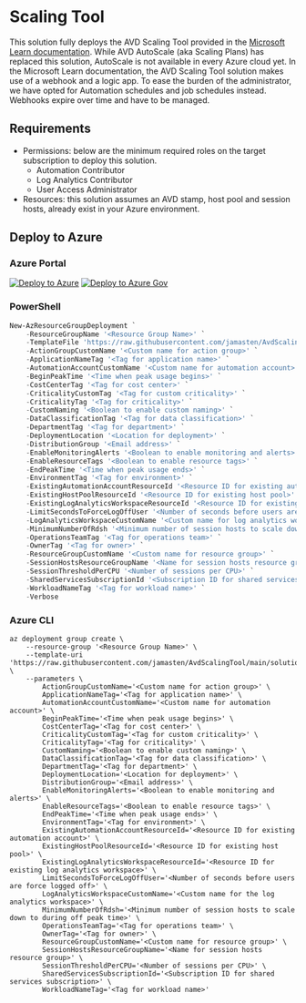 # Scaling Tool

This solution fully deploys the AVD Scaling Tool provided in the [Microsoft Learn documentation](https://docs.microsoft.com/azure/virtual-desktop/set-up-scaling-script). While AVD AutoScale (aka Scaling Plans) has replaced this solution, AutoScale is not available in every Azure cloud yet. In the Microsoft Learn documentation, the AVD Scaling Tool solution makes use of a webhook and a logic app. To ease the burden of the administrator, we have opted for Automation schedules and job schedules instead. Webhooks expire over time and have to be managed.

## Requirements

- Permissions: below are the minimum required roles on the target subscription to deploy this solution.
  - Automation Contributor
  - Log Analytics Contributor
  - User Access Administrator
- Resources: this solution assumes an AVD stamp, host pool and session hosts, already exist in your Azure environment.

## Deploy to Azure

### Azure Portal

[![Deploy to Azure](https://aka.ms/deploytoazurebutton)](https://portal.azure.com/#blade/Microsoft_Azure_CreateUIDef/CustomDeploymentBlade/uri/https%3A%2F%2Fraw.githubusercontent.com%2Fjamasten%2Favdaccelerator%2Fmain%2Fworkload%2Farm%2Fbrownfield%2FdeployScalingTool.json/uiFormDefinitionUri/https%3A%2F%2Fraw.githubusercontent.com%2Fjamasten%2Favdaccelerator%2Fmain%2Fworkload%2Fportal-ui%2Fbrownfield%2FportalUiScalingTool.json)
[![Deploy to Azure Gov](https://aka.ms/deploytoazuregovbutton)](https://portal.azure.us/#blade/Microsoft_Azure_CreateUIDef/CustomDeploymentBlade/uri/https%3A%2F%2Fraw.githubusercontent.com%2Fjamasten%2Favdaccelerator%2Fmain%2Fworkload%2Farm%2Fbrownfield%2FdeployScalingTool.json/uiFormDefinitionUri/https%3A%2F%2Fraw.githubusercontent.com%2Fjamasten%2Favdaccelerator%2Fmain%2Fworkload%2Fportal-ui%2Fbrownfield%2FportalUiScalingTool.json)

### PowerShell

````powershell
New-AzResourceGroupDeployment `
    -ResourceGroupName '<Resource Group Name>' `
    -TemplateFile 'https://raw.githubusercontent.com/jamasten/AvdScalingTool/main/solution.json' `
    -ActionGroupCustomName '<Custom name for action group>' `
    -ApplicationNameTag '<Tag for application name>' `
    -AutomationAccountCustomName '<Custom name for automation account>' `
    -BeginPeakTime '<Time when peak usage begins>' `
    -CostCenterTag '<Tag for cost center>' `
    -CriticalityCustomTag '<Tag for custom criticality>' `
    -CriticalityTag '<Tag for criticality>' `
    -CustomNaming '<Boolean to enable custom naming>' `
    -DataClassificationTag '<Tag for data classification>' `
    -DepartmentTag '<Tag for department>' `
    -DeploymentLocation '<Location for deployment>' `
    -DistributionGroup '<Email address>' `
    -EnableMonitoringAlerts '<Boolean to enable monitoring and alerts>' `
    -EnableResourceTags '<Boolean to enable resource tags>' `
    -EndPeakTime '<Time when peak usage ends>' `
    -EnvironmentTag '<Tag for environment>' `
    -ExistingAutomationAccountResourceId '<Resource ID for existing automation account>' `
    -ExistingHostPoolResourceId '<Resource ID for existing host pool>' `
    -ExistingLogAnalyticsWorkspaceResourceId '<Resource ID for existing log analytics workspace>' `
    -LimitSecondsToForceLogOffUser '<Number of seconds before users are force logged off>' `
    -LogAnalyticsWorkspaceCustomName '<Custom name for log analytics workspace>' `
    -MinimumNumberOfRdsh '<Minimum number of session hosts to scale down to during off peak time>' `
    -OperationsTeamTag '<Tag for operations team>' `
    -OwnerTag '<Tag for owner>' `
    -ResourceGroupCustomName '<Custom name for resource group>' `
    -SessionHostsResourceGroupName '<Name for session hosts resource group>' `
    -SessionThresholdPerCPU '<Number of sessions per CPU>' `
    -SharedServicesSubscriptionId '<Subscription ID for shared services subscription>' `
    -WorkloadNameTag '<Tag for workload name>' `
    -Verbose
````

### Azure CLI

````cli
az deployment group create \
    --resource-group '<Resource Group Name>' \
    --template-uri 'https://raw.githubusercontent.com/jamasten/AvdScalingTool/main/solution.json' \
    --parameters \
        ActionGroupCustomName='<Custom name for action group>' \
        ApplicationNameTag='<Tag for application name>' \
        AutomationAccountCustomName='<Custom name for automation account>' \
        BeginPeakTime='<Time when peak usage begins>' \
        CostCenterTag='<Tag for cost center>' \
        CriticalityCustomTag='<Tag for custom criticality>' \
        CriticalityTag='<Tag for criticality>' \
        CustomNaming='<Boolean to enable custom naming>' \
        DataClassificationTag='<Tag for data classification>' \
        DepartmentTag='<Tag for department>' \
        DeploymentLocation='<Location for deployment>' \
        DistributionGroup='<Email address>' \
        EnableMonitoringAlerts='<Boolean to enable monitoring and alerts>' \
        EnableResourceTags='<Boolean to enable resource tags>' \
        EndPeakTime='<Time when peak usage ends>' \
        EnvironmentTag='<Tag for environment>' \
        ExistingAutomationAccountResourceId='<Resource ID for existing automation account>' \
        ExistingHostPoolResourceId='<Resource ID for existing host pool>' \
        ExistingLogAnalyticsWorkspaceResourceId='<Resource ID for existing log analytics workspace>' \
        LimitSecondsToForceLogOffUser='<Number of seconds before users are force logged off>' \
        LogAnalyticsWorkspaceCustomName='<Custom name for the log analytics workspace>' \
        MinimumNumberOfRdsh='<Minimum number of session hosts to scale down to during off peak time>' \
        OperationsTeamTag='<Tag for operations team>' \
        OwnerTag='<Tag for owner>' \
        ResourceGroupCustomName='<Custom name for resource group>' \
        SessionHostsResourceGroupName='<Name for session hosts resource group>' \
        SessionThresholdPerCPU='<Number of sessions per CPU>' \
        SharedServicesSubscriptionId='<Subscription ID for shared services subscription>' \
        WorkloadNameTag='<Tag for workload name>'
````
